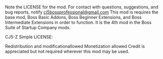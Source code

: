Note the LICENSE for the mod. For contact with questions, suggestions, and bug reports, notify cj5bossprofessional@gmail.com This mod is requires the base mod, Boss Basic Addons, Boss Beginner Extensions, and Boss Intermediate Extensions in order to function. It is the 4th mod in the Boss Suite of Startup Company mods.

CJ5-Z Simple LICENSE:

Redistribution and modificationallowed 
Monetization allowed 
Credit is appreciated but not required wherever this mod may be used.

